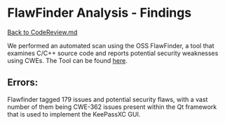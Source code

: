 # FlawFinder Analysis - Findings
[Back to CodeReview.md](https://github.com/JCKelley-CYBR/CYBR-8420-SoftwareAssurance/blob/main/CodeReview.md)

We performed an automated scan using the OSS FlawFinder, a tool that examines C/C++ source code and reports potential security weaknesses using CWEs. The Tool can be found [here](https://dwheeler.com/flawfinder/).

## Errors:

Flawfinder tagged 179 issues and potential security flaws, with a vast number of them being CWE-362 issues present within the Qt framework that is used to implement the KeePassXC GUI.
